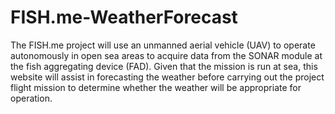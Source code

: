 # FISH.me-WeatherForecast
The FISH.me project will use an unmanned aerial vehicle (UAV) to operate autonomously in open sea areas to acquire data from the SONAR module at the fish aggregating device (FAD). Given that the mission is run at sea, this website will assist in forecasting the weather before carrying out the project flight mission to determine whether the weather will be appropriate for operation.
